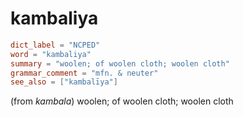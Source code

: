 # kambaliya

``` toml
dict_label = "NCPED"
word = "kambaliya"
summary = "woolen; of woolen cloth; woolen cloth"
grammar_comment = "mfn. & neuter"
see_also = ["kambalīya"]
```

(from *kambala*) woolen; of woolen cloth; woolen cloth

